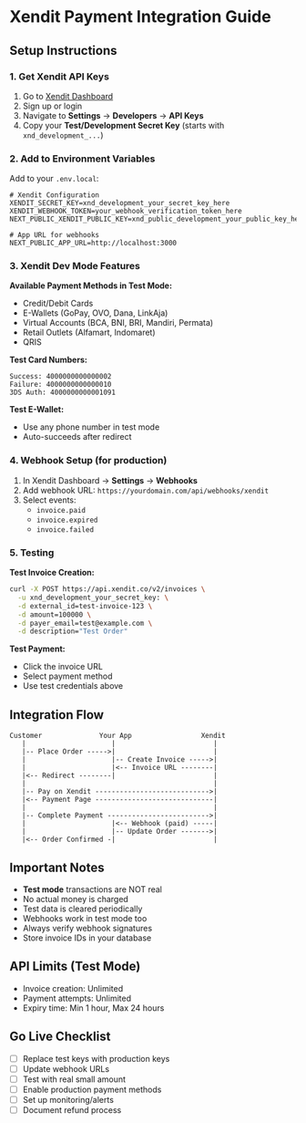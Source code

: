 # Xendit Payment Integration Guide

## Setup Instructions

### 1. Get Xendit API Keys

1. Go to [Xendit Dashboard](https://dashboard.xendit.co/)
2. Sign up or login
3. Navigate to **Settings** → **Developers** → **API Keys**
4. Copy your **Test/Development Secret Key** (starts with `xnd_development_...`)

### 2. Add to Environment Variables

Add to your `.env.local`:

```env
# Xendit Configuration
XENDIT_SECRET_KEY=xnd_development_your_secret_key_here
XENDIT_WEBHOOK_TOKEN=your_webhook_verification_token_here
NEXT_PUBLIC_XENDIT_PUBLIC_KEY=xnd_public_development_your_public_key_here

# App URL for webhooks
NEXT_PUBLIC_APP_URL=http://localhost:3000
```

### 3. Xendit Dev Mode Features

**Available Payment Methods in Test Mode:**
- Credit/Debit Cards
- E-Wallets (GoPay, OVO, Dana, LinkAja)
- Virtual Accounts (BCA, BNI, BRI, Mandiri, Permata)
- Retail Outlets (Alfamart, Indomaret)
- QRIS

**Test Card Numbers:**
```
Success: 4000000000000002
Failure: 4000000000000010
3DS Auth: 4000000000001091
```

**Test E-Wallet:**
- Use any phone number in test mode
- Auto-succeeds after redirect

### 4. Webhook Setup (for production)

1. In Xendit Dashboard → **Settings** → **Webhooks**
2. Add webhook URL: `https://yourdomain.com/api/webhooks/xendit`
3. Select events:
   - `invoice.paid`
   - `invoice.expired`
   - `invoice.failed`

### 5. Testing

**Test Invoice Creation:**
```bash
curl -X POST https://api.xendit.co/v2/invoices \
  -u xnd_development_your_secret_key: \
  -d external_id=test-invoice-123 \
  -d amount=100000 \
  -d payer_email=test@example.com \
  -d description="Test Order"
```

**Test Payment:**
- Click the invoice URL
- Select payment method
- Use test credentials above

## Integration Flow

```
Customer              Your App                 Xendit
   |                     |                        |
   |-- Place Order ----->|                        |
   |                     |-- Create Invoice ----->|
   |                     |<-- Invoice URL --------|
   |<-- Redirect --------|                        |
   |                                              |
   |-- Pay on Xendit ---------------------------->|
   |<-- Payment Page -----------------------------|
   |                                              |
   |-- Complete Payment ------------------------->|
   |                     |<-- Webhook (paid) -----|
   |                     |-- Update Order ------->|
   |<-- Order Confirmed -|                        |
```

## Important Notes

- **Test mode** transactions are NOT real
- No actual money is charged
- Test data is cleared periodically
- Webhooks work in test mode too
- Always verify webhook signatures
- Store invoice IDs in your database

## API Limits (Test Mode)

- Invoice creation: Unlimited
- Payment attempts: Unlimited
- Expiry time: Min 1 hour, Max 24 hours

## Go Live Checklist

- [ ] Replace test keys with production keys
- [ ] Update webhook URLs
- [ ] Test with real small amount
- [ ] Enable production payment methods
- [ ] Set up monitoring/alerts
- [ ] Document refund process
